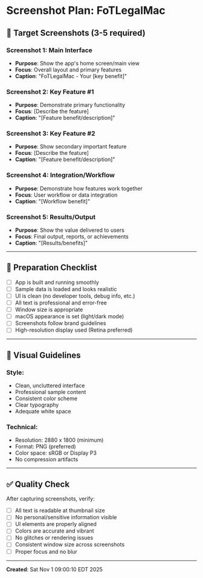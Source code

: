 # Screenshot Plan: FoTLegalMac

## 🎯 Target Screenshots (3-5 required)

### Screenshot 1: Main Interface
- **Purpose**: Show the app's home screen/main view
- **Focus**: Overall layout and primary features
- **Caption**: "FoTLegalMac - Your [key benefit]"

### Screenshot 2: Key Feature #1
- **Purpose**: Demonstrate primary functionality
- **Focus**: [Describe the feature]
- **Caption**: "[Feature benefit/description]"

### Screenshot 3: Key Feature #2
- **Purpose**: Show secondary important feature
- **Focus**: [Describe the feature]
- **Caption**: "[Feature benefit/description]"

### Screenshot 4: Integration/Workflow
- **Purpose**: Demonstrate how features work together
- **Focus**: User workflow or data integration
- **Caption**: "[Workflow benefit]"

### Screenshot 5: Results/Output
- **Purpose**: Show the value delivered to users
- **Focus**: Final output, reports, or achievements
- **Caption**: "[Results/benefits]"

---

## 📝 Preparation Checklist

- [ ] App is built and running smoothly
- [ ] Sample data is loaded and looks realistic
- [ ] UI is clean (no developer tools, debug info, etc.)
- [ ] All text is professional and error-free
- [ ] Window size is appropriate
- [ ] macOS appearance is set (light/dark mode)
- [ ] Screenshots follow brand guidelines
- [ ] High-resolution display used (Retina preferred)

---

## 🎨 Visual Guidelines

### Style:
- Clean, uncluttered interface
- Professional sample content
- Consistent color scheme
- Clear typography
- Adequate white space

### Technical:
- Resolution: 2880 x 1800 (minimum)
- Format: PNG (preferred)
- Color space: sRGB or Display P3
- No compression artifacts

---

## ✅ Quality Check

After capturing screenshots, verify:
- [ ] All text is readable at thumbnail size
- [ ] No personal/sensitive information visible
- [ ] UI elements are properly aligned
- [ ] Colors are accurate and vibrant
- [ ] No glitches or rendering issues
- [ ] Consistent window size across screenshots
- [ ] Proper focus and no blur

---

**Created**: Sat Nov  1 09:00:10 EDT 2025
